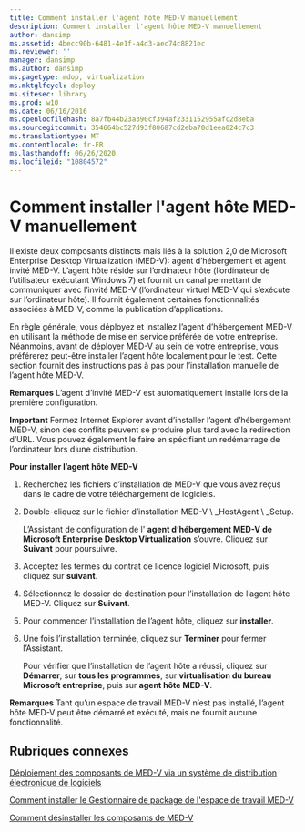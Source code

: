 ```yaml
---
title: Comment installer l'agent hôte MED-V manuellement
description: Comment installer l'agent hôte MED-V manuellement
author: dansimp
ms.assetid: 4becc90b-6481-4e1f-a4d3-aec74c8821ec
ms.reviewer: ''
manager: dansimp
ms.author: dansimp
ms.pagetype: mdop, virtualization
ms.mktglfcycl: deploy
ms.sitesec: library
ms.prod: w10
ms.date: 06/16/2016
ms.openlocfilehash: 8a7fb44b23a390cf394af2331152955afc2d8eba
ms.sourcegitcommit: 354664bc527d93f80687cd2eba70d1eea024c7c3
ms.translationtype: MT
ms.contentlocale: fr-FR
ms.lasthandoff: 06/26/2020
ms.locfileid: "10804572"
---
```

# Comment installer l'agent hôte MED-V manuellement


Il existe deux composants distincts mais liés à la solution 2,0 de Microsoft Enterprise Desktop Virtualization (MED-V): agent d’hébergement et agent invité MED-V. L’agent hôte réside sur l’ordinateur hôte (l’ordinateur de l’utilisateur exécutant Windows 7) et fournit un canal permettant de communiquer avec l’invité MED-V (l’ordinateur virtuel MED-V qui s’exécute sur l’ordinateur hôte). Il fournit également certaines fonctionnalités associées à MED-V, comme la publication d’applications.

En règle générale, vous déployez et installez l’agent d’hébergement MED-V en utilisant la méthode de mise en service préférée de votre entreprise. Néanmoins, avant de déployer MED-V au sein de votre entreprise, vous préférerez peut-être installer l’agent hôte localement pour le test. Cette section fournit des instructions pas à pas pour l’installation manuelle de l’agent hôte MED-V.

**Remarques**  L’agent d’invité MED-V est automatiquement installé lors de la première configuration.

 

**Important**  Fermez Internet Explorer avant d’installer l’agent d’hébergement MED-V, sinon des conflits peuvent se produire plus tard avec la redirection d’URL. Vous pouvez également le faire en spécifiant un redémarrage de l’ordinateur lors d’une distribution.

 

**Pour installer l’agent hôte MED-V**

1.  Recherchez les fichiers d’installation de MED-V que vous avez reçus dans le cadre de votre téléchargement de logiciels.

2.  Double-cliquez sur le fichier d’installation MED-V \ _HostAgent \ _Setup.

    L’Assistant de configuration de l' **agent d’hébergement MED-V de Microsoft Enterprise Desktop Virtualization** s’ouvre. Cliquez sur **Suivant** pour poursuivre.

3.  Acceptez les termes du contrat de licence logiciel Microsoft, puis cliquez sur **suivant**.

4.  Sélectionnez le dossier de destination pour l’installation de l’agent hôte MED-V. Cliquez sur **Suivant**.

5.  Pour commencer l’installation de l’agent hôte, cliquez sur **installer**.

6.  Une fois l’installation terminée, cliquez sur **Terminer** pour fermer l’Assistant.

    Pour vérifier que l’installation de l’agent hôte a réussi, cliquez sur **Démarrer**, sur **tous les programmes**, sur **virtualisation du bureau Microsoft entreprise**, puis sur **agent hôte MED-V**.

**Remarques**  Tant qu’un espace de travail MED-V n’est pas installé, l’agent hôte MED-V peut être démarré et exécuté, mais ne fournit aucune fonctionnalité.

 

## Rubriques connexes


[Déploiement des composants de MED-V via un système de distribution électronique de logiciels](how-to-deploy-the-med-v-components-through-an-electronic-software-distribution-system.md)

[Comment installer le Gestionnaire de package de l'espace de travail MED-V](how-to-install-the-med-v-workspace-packager.md)

[Comment désinstaller les composants de MED-V](how-to-uninstall-the-med-v-components.md)

 

 





